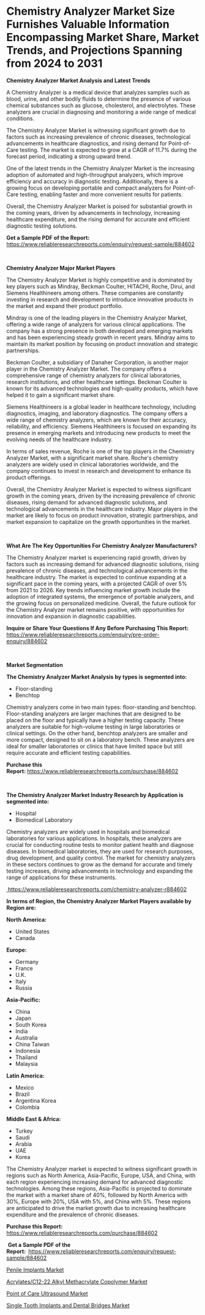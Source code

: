 <p><h1>Chemistry Analyzer Market Size Furnishes Valuable Information Encompassing Market Share, Market Trends, and Projections Spanning from 2024 to 2031</h1></p><p><strong>Chemistry Analyzer Market Analysis and Latest Trends</strong></p>
<p><p>A Chemistry Analyzer is a medical device that analyzes samples such as blood, urine, and other bodily fluids to determine the presence of various chemical substances such as glucose, cholesterol, and electrolytes. These analyzers are crucial in diagnosing and monitoring a wide range of medical conditions.</p><p>The Chemistry Analyzer Market is witnessing significant growth due to factors such as increasing prevalence of chronic diseases, technological advancements in healthcare diagnostics, and rising demand for Point-of-Care testing. The market is expected to grow at a CAGR of 11.7% during the forecast period, indicating a strong upward trend.</p><p>One of the latest trends in the Chemistry Analyzer Market is the increasing adoption of automated and high-throughput analyzers, which improve efficiency and accuracy in diagnostic testing. Additionally, there is a growing focus on developing portable and compact analyzers for Point-of-Care testing, enabling faster and more convenient results for patients.</p><p>Overall, the Chemistry Analyzer Market is poised for substantial growth in the coming years, driven by advancements in technology, increasing healthcare expenditure, and the rising demand for accurate and efficient diagnostic testing solutions.</p></p>
<p><strong>Get a Sample PDF of the Report:&nbsp;</strong> <a href="https://www.reliableresearchreports.com/enquiry/request-sample/884602">https://www.reliableresearchreports.com/enquiry/request-sample/884602</a></p>
<p>&nbsp;</p>
<p><strong>Chemistry Analyzer Major Market Players</strong></p>
<p><p>The Chemistry Analyzer Market is highly competitive and is dominated by key players such as Mindray, Beckman Coulter, HITACHI, Roche, Dirui, and Siemens Healthineers among others. These companies are constantly investing in research and development to introduce innovative products in the market and expand their product portfolio. </p><p>Mindray is one of the leading players in the Chemistry Analyzer Market, offering a wide range of analyzers for various clinical applications. The company has a strong presence in both developed and emerging markets and has been experiencing steady growth in recent years. Mindray aims to maintain its market position by focusing on product innovation and strategic partnerships.</p><p>Beckman Coulter, a subsidiary of Danaher Corporation, is another major player in the Chemistry Analyzer Market. The company offers a comprehensive range of chemistry analyzers for clinical laboratories, research institutions, and other healthcare settings. Beckman Coulter is known for its advanced technologies and high-quality products, which have helped it to gain a significant market share.</p><p>Siemens Healthineers is a global leader in healthcare technology, including diagnostics, imaging, and laboratory diagnostics. The company offers a wide range of chemistry analyzers, which are known for their accuracy, reliability, and efficiency. Siemens Healthineers is focused on expanding its presence in emerging markets and introducing new products to meet the evolving needs of the healthcare industry.</p><p>In terms of sales revenue, Roche is one of the top players in the Chemistry Analyzer Market, with a significant market share. Roche's chemistry analyzers are widely used in clinical laboratories worldwide, and the company continues to invest in research and development to enhance its product offerings.</p><p>Overall, the Chemistry Analyzer Market is expected to witness significant growth in the coming years, driven by the increasing prevalence of chronic diseases, rising demand for advanced diagnostic solutions, and technological advancements in the healthcare industry. Major players in the market are likely to focus on product innovation, strategic partnerships, and market expansion to capitalize on the growth opportunities in the market.</p></p>
<p>&nbsp;</p>
<p><strong>What Are The Key Opportunities For Chemistry Analyzer Manufacturers?</strong></p>
<p><p>The Chemistry Analyzer market is experiencing rapid growth, driven by factors such as increasing demand for advanced diagnostic solutions, rising prevalence of chronic diseases, and technological advancements in the healthcare industry. The market is expected to continue expanding at a significant pace in the coming years, with a projected CAGR of over 5% from 2021 to 2026. Key trends influencing market growth include the adoption of integrated systems, the emergence of portable analyzers, and the growing focus on personalized medicine. Overall, the future outlook for the Chemistry Analyzer market remains positive, with opportunities for innovation and expansion in diagnostic capabilities.</p></p>
<p><strong>Inquire or Share Your Questions If Any Before Purchasing This Report:</strong> <a href="https://www.reliableresearchreports.com/enquiry/pre-order-enquiry/884602">https://www.reliableresearchreports.com/enquiry/pre-order-enquiry/884602</a></p>
<p>&nbsp;</p>
<p><strong>Market Segmentation</strong></p>
<p><strong>The Chemistry Analyzer Market Analysis by types is segmented into:</strong></p>
<p><ul><li>Floor-standing</li><li>Benchtop</li></ul></p>
<p><p>Chemistry analyzers come in two main types: floor-standing and benchtop. Floor-standing analyzers are larger machines that are designed to be placed on the floor and typically have a higher testing capacity. These analyzers are suitable for high-volume testing in large laboratories or clinical settings. On the other hand, benchtop analyzers are smaller and more compact, designed to sit on a laboratory bench. These analyzers are ideal for smaller laboratories or clinics that have limited space but still require accurate and efficient testing capabilities.</p></p>
<p><strong>Purchase this Report:&nbsp;</strong><a href="https://www.reliableresearchreports.com/purchase/884602">https://www.reliableresearchreports.com/purchase/884602</a></p>
<p>&nbsp;</p>
<p><strong>The Chemistry Analyzer Market Industry Research by Application is segmented into:</strong></p>
<p><ul><li>Hospital</li><li>Biomedical Laboratory</li></ul></p>
<p><p>Chemistry analyzers are widely used in hospitals and biomedical laboratories for various applications. In hospitals, these analyzers are crucial for conducting routine tests to monitor patient health and diagnose diseases. In biomedical laboratories, they are used for research purposes, drug development, and quality control. The market for chemistry analyzers in these sectors continues to grow as the demand for accurate and timely testing increases, driving advancements in technology and expanding the range of applications for these instruments.</p></p>
<p><a href="https://www.reliableresearchreports.com/chemistry-analyzer-r884602">&nbsp;https://www.reliableresearchreports.com/chemistry-analyzer-r884602</a></p>
<p><strong>In terms of Region, the Chemistry Analyzer Market Players available by Region are:</strong></p>
<p>
    <p> <strong> North America: </strong>
        <ul>
            <li>United States</li>
            <li>Canada</li>
        </ul>
        </p> 
    <p> <strong> Europe: </strong>
        <ul>
            <li>Germany</li>
            <li>France</li>
            <li>U.K.</li>
            <li>Italy</li>
            <li>Russia</li>
        </ul>
        </p> 
    <p> <strong> Asia-Pacific: </strong>
        <ul>
            <li>China</li>
            <li>Japan</li>
            <li>South Korea</li>
            <li>India</li>
            <li>Australia</li>
            <li>China Taiwan</li>
            <li>Indonesia</li>
            <li>Thailand</li>
            <li>Malaysia</li>
        </ul>
        </p> 
    <p> <strong> Latin America: </strong>
        <ul>
            <li>Mexico</li>
            <li>Brazil</li>
            <li>Argentina Korea</li>
            <li>Colombia</li>
        </ul>
        </p> 
    <p> <strong> Middle East & Africa: </strong>
        <ul>
            <li>Turkey</li>
            <li>Saudi</li>
            <li>Arabia</li>
            <li>UAE</li>
            <li>Korea</li>
        </ul>
    </p>
    </p>
<p><p>The Chemistry Analyzer market is expected to witness significant growth in regions such as North America, Asia-Pacific, Europe, USA, and China, with each region experiencing increasing demand for advanced diagnostic technologies. Among these regions, Asia-Pacific is projected to dominate the market with a market share of 40%, followed by North America with 30%, Europe with 20%, USA with 5%, and China with 5%. These regions are anticipated to drive the market growth due to increasing healthcare expenditure and the prevalence of chronic diseases.</p></p>
<p><strong>Purchase this Report: </strong><a href="https://www.reliableresearchreports.com/purchase/884602">https://www.reliableresearchreports.com/purchase/884602</a></p>
<p>&nbsp;<strong>Get a Sample PDF of the Report:&nbsp;&nbsp;</strong><a href="https://www.reliableresearchreports.com/enquiry/request-sample/884602">https://www.reliableresearchreports.com/enquiry/request-sample/884602</a></p>
<p><strong></strong></p>
<p><p><a href="https://github.com/dimitrishawkinswaynenp91rgz/Market-Research-Report-List-2/blob/main/penile-implants-market.md">Penile Implants Market</a></p><p><a href="https://issuu.com/reportprime-2/docs/acrylatesc12-22-alkyl-methacrylate-copolymer-marke">Acrylates/C12-22 Alkyl Methacrylate Copolymer Market</a></p><p><a href="https://github.com/tamvrosiya/Market-Research-Report-List-4/blob/main/point-of-care-ultrasound-market.md">Point of Care Ultrasound Market</a></p><p><a href="https://github.com/changoleonlaverguenzanoexiste/Market-Research-Report-List-3/blob/main/single-tooth-implants-and-dental-bridges-market.md">Single Tooth Implants and Dental Bridges Market</a></p></p>